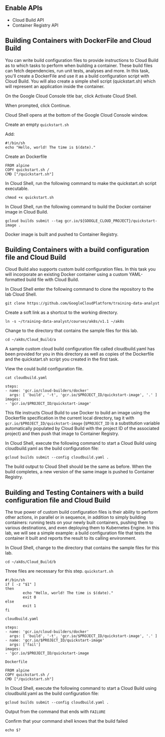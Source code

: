 ## Enable APIs

* Cloud Build API
* Container Registry API

## Building Containers with DockerFile and Cloud Build

You can write build configuration files to provide instructions to Cloud Build as to which tasks to perform when building a container. These build files can fetch dependencies, run unit tests, analyses and more. In this task, you'll create a DockerFile and use it as a build configuration script with Cloud Build. You will also create a simple shell script (quickstart.sh) which will represent an application inside the container.

On the Google Cloud Console title bar, click Activate Cloud Shell.

When prompted, click Continue.

Cloud Shell opens at the bottom of the Google Cloud Console window.

Create an empty `quickstart.sh`

Add:

```
#!/bin/sh
echo "Hello, world! The time is $(date)."
```

Create an Dockerfile

```
FROM alpine
COPY quickstart.sh /
CMD ["/quickstart.sh"]
```

In Cloud Shell, run the following command to make the quickstart.sh script executable.

```
chmod +x quickstart.sh
```

In Cloud Shell, run the following command to build the Docker container image in Cloud Build.

```
gcloud builds submit --tag gcr.io/${GOOGLE_CLOUD_PROJECT}/quickstart-image .
```


Docker image is built and pushed to Container Registry.

## Building Containers with a build configuration file and Cloud Build

Cloud Build also supports custom build configuration files. In this task you will incorporate an existing Docker container using a custom YAML-formatted build file with Cloud Build.

In Cloud Shell enter the following command to clone the repository to the lab Cloud Shell.

```
git clone https://github.com/GoogleCloudPlatform/training-data-analyst
```

Create a soft link as a shortcut to the working directory.

```
ln -s ~/training-data-analyst/courses/ak8s/v1.1 ~/ak8s
```

Change to the directory that contains the sample files for this lab.

```
cd ~/ak8s/Cloud_Build/a
```

A sample custom cloud build configuration file called cloudbuild.yaml has been provided for you in this directory as well as copies of the Dockerfile and the quickstart.sh script you created in the first task.

View the could build configuration file.

```
cat cloudbuild.yaml
```

```
steps:
- name: 'gcr.io/cloud-builders/docker'
  args: [ 'build', '-t', 'gcr.io/$PROJECT_ID/quickstart-image', '.' ]
images:
- 'gcr.io/$PROJECT_ID/quickstart-image'
```

This file instructs Cloud Build to use Docker to build an image using the Dockerfile specification in the current local directory, tag it with `gcr.io/$PROJECT_ID/quickstart-image` (`$PROJECT_ID` is a substitution variable automatically populated by Cloud Build with the project ID of the associated project) and then push that image to Container Registry.

In Cloud Shell, execute the following command to start a Cloud Build using cloudbuild.yaml as the build configuration file:

```
gcloud builds submit --config cloudbuild.yaml .
```

The build output to Cloud Shell should be the same as before. When the build completes, a new version of the same image is pushed to Container Registry.

## Building and Testing Containers with a build configuration file and Cloud Build

The true power of custom build configuration files is their ability to perform other actions, in parallel or in sequence, in addition to simply building containers: running tests on your newly built containers, pushing them to various destinations, and even deploying them to Kubernetes Engine. In this lab, we will see a simple example: a build configuration file that tests the container it built and reports the result to its calling environment.

In Cloud Shell, change to the directory that contains the sample files for this lab.

```
cd ~/ak8s/Cloud_Build/b
```

Three files are necessary for this step.
`quickstart.sh`

```
#!/bin/sh
if [ -z "$1" ]
then
        echo "Hello, world! The time is $(date)."
        exit 0
else 
        exit 1
fi
```

`cloudbuild.yaml`

```
steps:
- name: 'gcr.io/cloud-builders/docker'
  args: [ 'build', '-t', 'gcr.io/$PROJECT_ID/quickstart-image', '.' ]
- name: 'gcr.io/$PROJECT_ID/quickstart-image'
  args: ['fail']
images:
- 'gcr.io/$PROJECT_ID/quickstart-image
```

`Dockerfile`

```
FROM alpine
COPY quickstart.sh /
CMD ["/quickstart.sh"]
```


In Cloud Shell, execute the following command to start a Cloud Build using cloudbuild.yaml as the build configuration file:

```
gcloud builds submit --config cloudbuild.yaml .
```

Output from the command that ends with `FAILURE`

Confirm that your command shell knows that the build failed

```
echo $?
```
